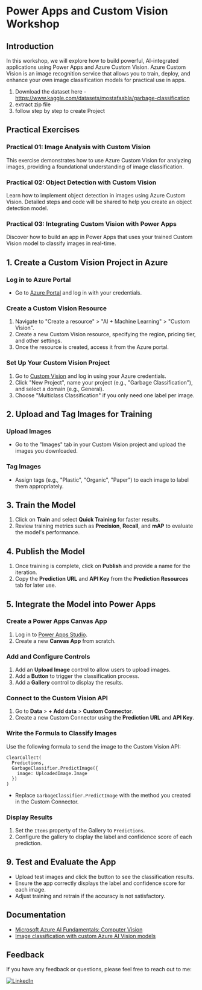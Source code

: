 
# Power Apps and Custom Vision Workshop
## Introduction
In this workshop, we will explore how to build powerful, AI-integrated applications using Power Apps and Azure Custom Vision. Azure Custom Vision is an image recognition service that allows you to train, deploy, and enhance your own image classification models for practical use in apps.


1. Download the dataset here - https://www.kaggle.com/datasets/mostafaabla/garbage-classification
2. extract zip file
3. follow step by step to create Project 

## Practical Exercises
### Practical 01: Image Analysis with Custom Vision
This exercise demonstrates how to use Azure Custom Vision for analyzing images, providing a foundational understanding of image classification.

### Practical 02: Object Detection with Custom Vision
Learn how to implement object detection in images using Azure Custom Vision. Detailed steps and code will be shared to help you create an object detection model.

### Practical 03: Integrating Custom Vision with Power Apps
Discover how to build an app in Power Apps that uses your trained Custom Vision model to classify images in real-time.




## 1. Create a Custom Vision Project in Azure
### Log in to Azure Portal
- Go to [Azure Portal](https://portal.azure.com/) and log in with your credentials.

### Create a Custom Vision Resource
1. Navigate to "Create a resource" > "AI + Machine Learning" > "Custom Vision".
2. Create a new Custom Vision resource, specifying the region, pricing tier, and other settings.
3. Once the resource is created, access it from the Azure portal.

### Set Up Your Custom Vision Project
1. Go to [Custom Vision](https://customvision.ai/) and log in using your Azure credentials.
2. Click "New Project", name your project (e.g., "Garbage Classification"), and select a domain (e.g., General).
3. Choose "Multiclass Classification" if you only need one label per image.

## 2. Upload and Tag Images for Training
### Upload Images
- Go to the "Images" tab in your Custom Vision project and upload the images you downloaded.

### Tag Images
- Assign tags (e.g., "Plastic", "Organic", "Paper") to each image to label them appropriately.

## 3. Train the Model
1. Click on **Train** and select **Quick Training** for faster results.
2. Review training metrics such as **Precision**, **Recall**, and **mAP** to evaluate the model's performance.

## 4. Publish the Model
1. Once training is complete, click on **Publish** and provide a name for the iteration.
2. Copy the **Prediction URL** and **API Key** from the **Prediction Resources** tab for later use.

## 5. Integrate the Model into Power Apps
### Create a Power Apps Canvas App
1. Log in to [Power Apps Studio](https://make.powerapps.com/).
2. Create a new **Canvas App** from scratch.

### Add and Configure Controls
1. Add an **Upload Image** control to allow users to upload images.
2. Add a **Button** to trigger the classification process.
3. Add a **Gallery** control to display the results.

### Connect to the Custom Vision API
1. Go to **Data** > **+ Add data** > **Custom Connector**.
2. Create a new Custom Connector using the **Prediction URL** and **API Key**.

### Write the Formula to Classify Images
Use the following formula to send the image to the Custom Vision API:
```PowerApps
ClearCollect(
  Predictions,
  GarbageClassifier.PredictImage({
    image: UploadedImage.Image
  })
)
```
- Replace `GarbageClassifier.PredictImage` with the method you created in the Custom Connector.

### Display Results
1. Set the `Items` property of the Gallery to `Predictions`.
2. Configure the gallery to display the label and confidence score of each prediction.

## 9. Test and Evaluate the App
- Upload test images and click the button to see the classification results.
- Ensure the app correctly displays the label and confidence score for each image.
- Adjust training and retrain if the accuracy is not satisfactory.






## Documentation
- [Microsoft Azure AI Fundamentals: Computer Vision](https://learn.microsoft.com/en-us/training/paths/explore-computer-vision-microsoft-azure/)
- [Image classification with custom Azure AI Vision models](https://learn.microsoft.com/en-us/training/modules/custom-model-ai-vision-image-classification/)

## Feedback
If you have any feedback or questions, please feel free to reach out to me:

[![LinkedIn](https://img.shields.io/badge/LinkedIn-0A66C2?style=for-the-badge&logo=linkedin&logoColor=white)](https://www.linkedin.com/in/ayodhya-j-weerabahu/)
